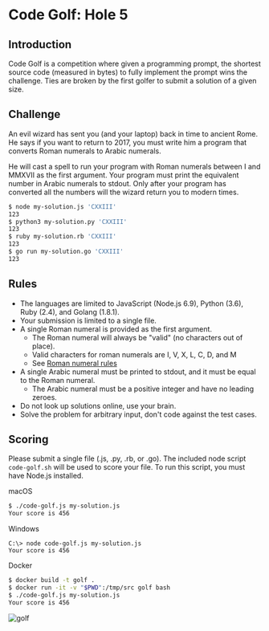 Code Golf: Hole 5
===========================

## Introduction

Code Golf is a competition where given a programming prompt, the shortest source code (measured in bytes) to fully implement the prompt wins the challenge. Ties are broken by the first golfer to submit a solution of a given size.

## Challenge

An evil wizard has sent you (and your laptop) back in time to ancient Rome. He says if you want to return to 2017, you must write him a program that converts Roman numerals to Arabic numerals.

He will cast a spell to run your program with Roman numerals between I and MMXVII as the first argument. Your program must print the equivalent number in Arabic numerals to stdout. Only after your program has converted all the numbers will the wizard return you to modern times.

```bash
$ node my-solution.js 'CXXIII'
123
$ python3 my-solution.py 'CXXIII'
123
$ ruby my-solution.rb 'CXXIII'
123
$ go run my-solution.go 'CXXIII'
123
```

## Rules

* The languages are limited to JavaScript (Node.js 6.9), Python (3.6), Ruby (2.4), and Golang (1.8.1).
* Your submission is limited to a single file.
* A single Roman numeral is provided as the first argument.
    * The Roman numeral will always be "valid" (no characters out of place).
    * Valid characters for roman numerals are I, V, X, L, C, D, and M
    * See [Roman numeral rules](http://www.novaroma.org/via_romana/numbers.html)
* A single Arabic numeral must be printed to stdout, and it must be equal to the Roman numeral.
  * The Arabic numeral must be a positive integer and have no leading zeroes.
* Do not look up solutions online, use your brain. 
* Solve the problem for arbitrary input, don't code against the test cases.

## Scoring

Please submit a single file (.js, .py, .rb, or .go). The included node script `code-golf.sh` will be used to score your file. To run this script, you must have Node.js installed.

macOS
```bash
$ ./code-golf.js my-solution.js
Your score is 456
```

Windows
```
C:\> node code-golf.js my-solution.js
Your score is 456
```

Docker
```bash
$ docker build -t golf .
$ docker run -it -v "$PWD":/tmp/src golf bash
$ ./code-golf.js my-solution.js
Your score is 456
```

![golf](https://adamsarson.files.wordpress.com/2013/06/club-flying.gif?w=980)
